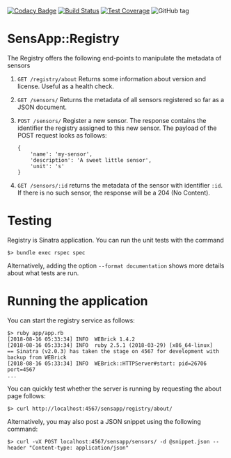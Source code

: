 
[![Codacy Badge](https://api.codacy.com/project/badge/Grade/383771e3e7cb44de92ca28cf71bc935d)](https://app.codacy.com/app/fchauvel/registry?utm_source=github.com&utm_medium=referral&utm_content=fchauvel/registry&utm_campaign=Badge_Grade_Settings)
[![Build Status](https://travis-ci.org/fchauvel/registry.svg?branch=master)](https://travis-ci.org/fchauvel/registry)
[![Test Coverage](https://img.shields.io/codecov/c/github/fchauvel/registry.svg)](https://codecov.io/gh/fchauvel/registry)
![GitHub tag](https://img.shields.io/github/tag/fchauvel/registry.svg)

# SensApp::Registry

The Registry offers the following end-points to manipulate the metadata of sensors

 1. `GET /registry/about` Returns some information about
    version and license. Useful as a health check.
 
 1. `GET /sensors/` Returns the metadata of all sensors
    registered so far as a JSON document.

 1. `POST /sensors/` Register a new sensor. The response
    contains the identifier the registry assigned to this new sensor. The
    payload of the POST request looks as follows:
	
		{ 
			'name': 'my-sensor',
			'description': 'A sweet little sensor',
			'unit': 's' 
		}
		
  1. `GET /sensors/:id` returns the metadata of the sensor
     with identifier `:id`. If there is no such sensor, the response
     will be a 204 (No Content).


# Testing

Registry is Sinatra application. You can run the unit tests with the command

	$> bundle exec rspec spec 
	
Alternatively, adding the option `--format documentation` shows more
details about what tests are run.


# Running the application

You can start the registry service as follows:

	$> ruby app/app.rb
	[2018-08-16 05:33:34] INFO  WEBrick 1.4.2
	[2018-08-16 05:33:34] INFO  ruby 2.5.1 (2018-03-29) [x86_64-linux]
	== Sinatra (v2.0.3) has taken the stage on 4567 for development with backup from WEBrick
	[2018-08-16 05:33:34] INFO  WEBrick::HTTPServer#start: pid=26706 port=4567
	...
	
You can quickly test whether the server is running by requesting the about page follows:

	$> curl http://localhost:4567/sensapp/registry/about/
	
Alternatively, you may also post a JSON snippet using the following command:

	$> curl -vX POST localhost:4567/sensapp/sensors/ -d @snippet.json --header "Content-type: application/json"
	


